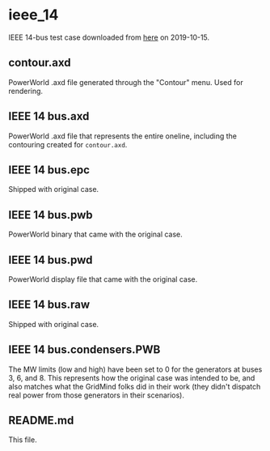 # ieee_14
IEEE 14-bus test case downloaded from [here](https://electricgrids.engr.tamu.edu/electric-grid-test-cases/ieee-14-bus-system/)
on 2019-10-15.

## contour.axd
PowerWorld .axd file generated through the "Contour" menu. Used for 
rendering.

## IEEE 14 bus.axd
PowerWorld .axd file that represents the entire oneline, including the
contouring created for `contour.axd`.

## IEEE 14 bus.epc
Shipped with original case.

## IEEE 14 bus.pwb
PowerWorld binary that came with the original case.

## IEEE 14 bus.pwd
PowerWorld display file that came with the original case.

## IEEE 14 bus.raw
Shipped with original case.

## IEEE 14 bus.condensers.PWB
The MW limits (low and high) have been set to 0 for the generators at
buses 3, 6, and 8. This represents how the original case was intended to
be, and also matches what the GridMind folks did in their work (they
didn't dispatch real power from those generators in their scenarios).

## README.md
This file.